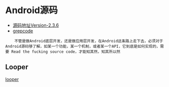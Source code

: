 # Android源码
* [源码地址Version-2.3.6](http://androidxref.com/2.3.6/)
* [grepcode](http://www.grepcode.com/)
```text
    不管是做Android底层开发，还是做应用层开发，在Android这条路上走下去，必须对于Android源码够了解，如某一个功能，某一个机制，或者某一个API，它到底是如何实现的，需要 Read the fucking source code，才能知其然，知其所以然
```

## Looper 
[looper](http://androidxref.com/2.3.6/xref/frameworks/base/native/android/looper.cpp)